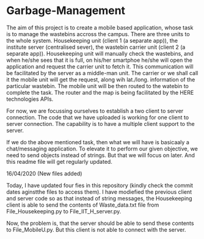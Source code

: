 # Garbage-Management
The aim of this project is to create a mobile based application, whose task is to manage the wastebins accross the campus.
There are three units to the whole system. Housekeeping unit (client 1 (a separate app)), the institute server (centralised sever), the wastebin carrier unit (client 2 (a separate app)). Housekeeping unit will manually check the wastebins, and when he/she sees that it is full, on his/her smartphoe he/she will open the application and request the carrier unit to fetch it. This communication will be facilitated by the server as a middle-man unit. The carrier or we shall call it the mobile unit will get the request, along wih lat./long. information of the particular wastebin. The mobile unit will be then routed to the watebin to complete the task. The router and the map is being facilitated by the HERE technologies APIs. 


For now, we are focussing ourselves to establish a two client to server connection. The code that we have uploaded is working for one client to server connection. The capability is to have a multiple client support to the server. 

If we do the above mentioned task, then what we will have is basicaaly a chat/messaging application. To elevate it to perform our given objective, we need to send objects instead of strings. But that we will focus on later. And this readme file will get regularly updated. 

16/04/2020 (New files added)

Today, I have updated four fies in this repository (kindly check the commit dates aginstthe files to access them). I have modiefied the previous client and server code so as that instead of string messages, the Housekeeping client is able to send the contents of Waste_data.txt file from File_Housekeeping.py to File_IIT_H_server.py. 

Now, the problem is, that the server should be able to send these contents to File_MobileU.py. But this client is not able to connect with the server.

 
